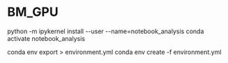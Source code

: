 # BM_GPU



python -m ipykernel install --user --name=notebook_analysis
conda activate notebook_analysis

conda env export > environment.yml
conda env create -f environment.yml